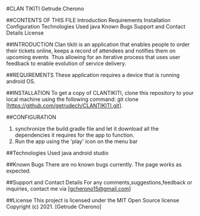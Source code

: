 #CLAN TIKITI
Getrude Cherono

##CONTENTS OF THIS FILE
Introduction
Requirements
Installation
Configuration
Technologies Used
java
Known Bugs
Support and Contact Details
License


##INTRODUCTION
Clan tikiti is an application that enables people to order their tickets online, keeps a record of attendees and notifies them on upcoming events ​ Thus allowing for an iterative process that uses user feedback to enable evolution of service delivery.


##REQUIREMENTS
These application requires a device that is running android OS.

##INSTALLATION
To get a copy of CLANTIKITI, clone this repository to your local machine using the following command:
git clone [https://github.com/getrudech/CLANTIKITI.git].

##CONFIGURATION
1. synchronize the build.gradle file and let it download all the dependencies it requires for the app to function.
2. Run the app using the 'play' icon on the menu bar

##Technologies Used
java
android studio

##Known Bugs
There are no known bugs currently. The page works as expected.

##Support and Contact Details
For any comments,suggestions,feedback or inquiries, contact me via [gcherono15@gmail.com]

##License
This project is licensed under the MIT Open Source license Copyright (c) 2021. [Getrude Cherono]
